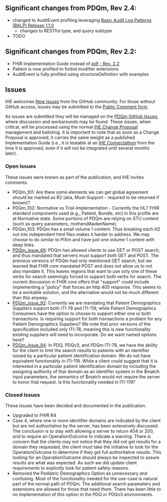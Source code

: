 <div markdown="1" class="stu-note">

## Significant changes from PDQm, Rev 2.4:
- changed to AuditEvent profiling leveraging [Basic Audit Log Patterns (BALP) Release 1.1.0](https://profiles.ihe.net/ITI/BALP/index.html)
  - changes to RESTful type, and query subtype
- TODO

## Significant changes from PDQm, Rev 2.2:
- FHIR Implementation Guide instead of [pdf - Rev. 2.2](https://www.ihe.net/uploadedFiles/Documents/ITI/IHE_ITI_Suppl_PDQm.pdf)
- Patient is now profiled to forbid modifier extensions
- AuditEvent is fully profiled using structureDefinition with examples

## Issues

IHE welcomes [New Issues](https://github.com/IHE/ITI.PDQm/issues/new/choose) from the GitHub community. 
For those without GitHub access, issues may be submitted to the [Public Comment form](https://www.ihe.net/resources/public_comment/).

As issues are submitted they will be managed on the [PDQm GitHub Issues](https://github.com/IHE/ITI.PDQm/issues), where discussion and workarounds may be found. These issues, when critical, will be processed using the normal [IHE Change Proposal](https://wiki.ihe.net/index.php/Category:CPs) management and balloting. 
It is important to note that as soon as a Change Proposal is approved, it carries the same weight as a published Implementation Guide (i.e., it is testable at an [IHE Connectathon](https://www.ihe.net/participate/connectathon/) from the time it is approved, even if it will not be integrated until several months later).

### Open Issues
These issues were known as part of the publication, and IHE invites comments.

- PDQm_101: Are there some elements we can get global agreement should be marked as R2 (aka, Must-Support - required to be returned if known)?
- PDQm_102: Normative vs Trial-Implementation - Currently the HL7 FHIR standard components used (e.g., Patient, Bundle, etc) in this profile are at Normative state. Some portions of PDQm are relying on STU content (such as query parameters, mothersMaidenName).
- PDQm_103: PDQm has a small volume 1 content. Thus breaking each H2 out into independent html files makes it harder to address. We may choose to do similar to PIXm and have just one volume 1 content with deep links.
- [PDQm_issue_66](https://github.com/IHE/ITI.PDQm/issues/66): PDQm has allowed clients to use GET or POST search, and thus mandated that servers must support both GET and POST. The previous versions of PDQm had only mentioned GET search, but we learned that FHIR core mandated POST and does not allow us to not also mandate it. This leaves regions that want to use only one of these verbs for search seemingly forced to support both verbs for search. The current discussion in FHIR core offers that "support" could include implementing a "policy" that forces an http 405 response. This seems to be a workable solution, and the alternative would not be much different than this anyway.
- [PDQm_issue_92](https://github.com/IHE/ITI.PDQm/issues/92): Currently we are mandating that Patient Demographics Suppliers support both ITI-78 and ITI-119, while Patient Demographics Consumers have the option to choose to support either one or both transactions. Is requiring support for both transactions a problem for any Patient Demographics Suppliers? We note that prior versions of the specification included only ITI-78, meaning this is new functionality existing suppliers will need to incorporate. Do we want named options here?
- [PDQm_issue_94](https://github.com/IHE/ITI.PDQm/issues/94): In PDQ, PDQv3, and PDQm ITI-78, we have the ability for the client to limit the search results to patients with an identifier issued by a particular patient identification domain. We do not have equivalent functionality in ITI-119. While a client could suggest that it is interested in a particular patient identification domain by including the assigning authority of that domain as an identifier system in the $match input parameters, the semantics of $match would not require the server to honor that request. Is this functionality needed in ITI-119?

### Closed Issues
These issues have been decided and documented in the publication.

- Upgraded to FHIR R4
- Case 4, where one or more identifier domains are indicated by the client but are not authoritative by the server, has been extensively discussed. The conclusion is to stay with allowing a server to return 404 or 200, and to require an OperationOutcome to indicate a warning. There is concern that the clients may not notice that they did not get results for a domain they requested, the client must take the initiative to look for the OperationOutcome to determine if they got full authoritative results. This looking for an OperationOutcome should always be inspected to assure results are what was expected. As such we did update client requirements to explicitly look for patient safety reasons.
- Removed the Pediatric Demographics Option as unnecessary and confusing. Most of the functionality needed for the use-case is natural part of the normal path of PDQm. The additional search parameters and extensions are allowed for those that need them. There has been little to no implementation of this option in the PDQ or PDQv3 environments. 

</div>
